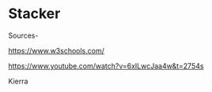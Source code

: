 # Stacker

Sources-

https://www.w3schools.com/

https://www.youtube.com/watch?v=6xILwcJaa4w&t=2754s

Kierra 
